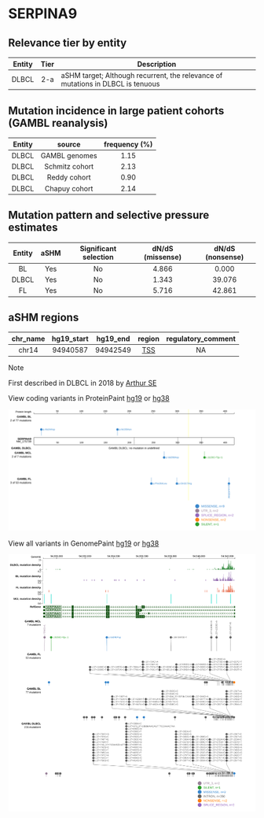 # SERPINA9

## Relevance tier by entity

|Entity|Tier|Description                              |
|:------:|:----:|-----------------------------------------|
|DLBCL |2-a | aSHM target; Although recurrent, the relevance of mutations in DLBCL is tenuous |

## Mutation incidence in large patient cohorts (GAMBL reanalysis)

|Entity|source        |frequency (%)|
|:------:|:--------------:|:-------------:|
|DLBCL |GAMBL genomes |1.15         |
|DLBCL |Schmitz cohort|2.13         |
|DLBCL |Reddy cohort  |0.90         |
|DLBCL |Chapuy cohort |2.14         |

## Mutation pattern and selective pressure estimates

|Entity|aSHM|Significant selection|dN/dS (missense)|dN/dS (nonsense)|
|:------:|:----:|:---------------------:|:----------------:|:----------------:|
|BL    |Yes |No                   |4.866           | 0.000          |
|DLBCL |Yes |No                   |1.343           |39.076          |
|FL    |Yes |No                   |5.716           |42.861          |

## aSHM regions

|chr_name|hg19_start|hg19_end|region                                                                                    |regulatory_comment|
|:--------:|:----------:|:--------:|:------------------------------------------------------------------------------------------:|:------------------:|
|chr14   |94940587  |94942549|[TSS](https://genome.ucsc.edu/s/rdmorin/GAMBL%20hg19?position=chr14%3A94940587%2D94942549)|NA                |

> [!NOTE]
> First described in DLBCL in 2018 by [Arthur SE](https://pubmed.ncbi.nlm.nih.gov/30275490)


View coding variants in ProteinPaint [hg19](https://morinlab.github.io/LLMPP/GAMBL/SERPINA9_protein.html)  or [hg38](https://morinlab.github.io/LLMPP/GAMBL/SERPINA9_protein_hg38.html)

![image](images/proteinpaint/SERPINA9_NM_175739.svg)

View all variants in GenomePaint [hg19](https://morinlab.github.io/LLMPP/GAMBL/SERPINA9.html)  or [hg38](https://morinlab.github.io/LLMPP/GAMBL/SERPINA9_hg38.html)

![image](images/proteinpaint/SERPINA9.svg)
